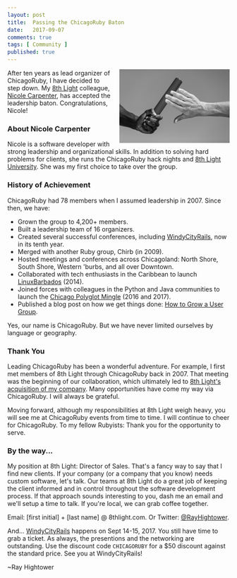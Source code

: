 ```yaml
---
layout: post
title:  Passing the ChicagoRuby Baton
date:   2017-09-07
comments: true
tags: [ Community ]
published: true
---
```


<img style="margin-left:20px" src="/images/chicagoruby_passing_baton.jpg" width="250" height="167" align="right" alt="Passing the ChicagoRuby Baton" title="Passing the ChicagoRuby Baton" />

After ten years as lead organizer of ChicagoRuby, I have decided to step down. My [8th Light](http://8thlight.com) colleague, [Nicole Carpenter](https://www.meetup.com/ChicagoRuby/members/190520517/), has accepted the leadership baton. Congratulations, Nicole!

<!--more-->

### About Nicole Carpenter

Nicole is a software developer with strong leadership and organizational skills. In addition to solving hard problems for clients, she runs the ChicagoRuby hack nights and [8th Light University](https://www.meetup.com/8th-light-university/). She was my first choice to take over the group.

### History of Achievement

ChicagoRuby had 78 members when I assumed leadership in 2007. Since then, we have:

* Grown the group to 4,200+ members.
* Built a leadership team of 16 organizers.
* Created several successful conferences, including [WindyCityRails](http://windycityrails.com), now in its tenth year.
* Merged with another Ruby group, Chirb (in 2009).
* Hosted meetings and conferences across Chicagoland: North Shore, South Shore, Western 'burbs, and all over Downtown.
* Collaborated with tech enthusiasts in the Caribbean to launch [LinuxBarbados](http://linuxbarbados.org) (2014).
* Joined forces with colleagues in the Python and Java communities to launch the [Chicago Polyglot Mingle](http://chicagopolyglot.com) (2016 and 2017).
* Published a blog post on how we get things done: [How to Grow a User Group](/blog/2014/05/30/how-to-grow-a-user-group/).

Yes, our name is ChicagoRuby. But we have never limited ourselves by language or geography.

### Thank You

Leading ChicagoRuby has been a wonderful adventure. For example, I first met members of 8th Light through ChicagoRuby back in 2007. That meeting was the beginning of our collaboration, which ultimately led to [8th Light's acquisition of my company](https://8thlight.com/blog/paul-pagel/2016/09/12/8th-light-acquisition-wisdomgroup.html). Many opportunities have come my way via ChicagoRuby. I will always be grateful.

Moving forward, although my responsibilities at 8th Light weigh heavy, you will see me at ChicagoRuby events from time to time. I will continue to cheer for ChicagoRuby. To my fellow Rubyists: Thank you for the opportunity to serve.

### By the way...

My position at 8th Light: Director of Sales. That's a fancy way to say that I find new clients. If your company (or a company that you know) needs custom software, let's talk. Our teams at 8th Light do a great job of keeping the client informed and in control throughout the software development process. If that approach sounds interesting to you, dash me an email and we'll setup a time to talk. If you're local, we can grab coffee together.

Email: [first initial] + [last name] @ 8thlight.com. Or Twitter: [@RayHightower](http://twitter.com/rayhightower).

And... [WindyCityRails](http://windycityrails.com) happens on Sept 14-15, 2017. You still have time to grab a ticket. As always, the presentions and the networking are outstanding. Use the discount code `CHICAGORUBY` for a $50 discount against the standard price. See you at WindyCityRails!

~Ray Hightower

